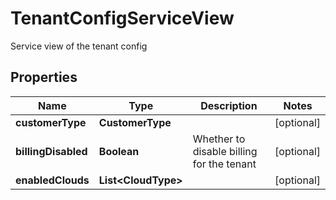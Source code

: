 

# TenantConfigServiceView

Service view of the tenant config

## Properties

Name | Type | Description | Notes
------------ | ------------- | ------------- | -------------
**customerType** | **CustomerType** |  |  [optional]
**billingDisabled** | **Boolean** | Whether to disable billing for the tenant |  [optional]
**enabledClouds** | **List&lt;CloudType&gt;** |  |  [optional]



